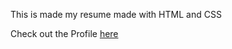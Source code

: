 
This is made my resume made with HTML and CSS

Check out the Profile [here](https://mxolisi-cv.netlify.app/)

